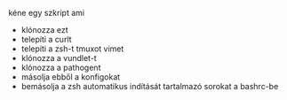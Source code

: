 kéne egy szkript ami
- klónozza ezt
- telepíti a curlt
- telepíti a zsh-t tmuxot vimet
- klónozza a vundlet-t
- klónozza a pathogent
- másolja ebből a konfigokat
- bemásolja a zsh automatikus indítását tartalmazó sorokat a bashrc-be
